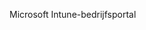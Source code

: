 <Token xmlns:xlink="http://www.w3.org/1999/xlink">Microsoft Intune-bedrijfsportal</Token>

<!--HONumber=Jun16_HO4-->


